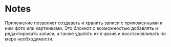# Notes
Приложение позволяет создавать и хранить записи с приложенными к ним фото или картинками. Это блокнот с возможностью добавлять и редактировать записи, а также удалять их в архив и восстанавливать по мере необходимости.

